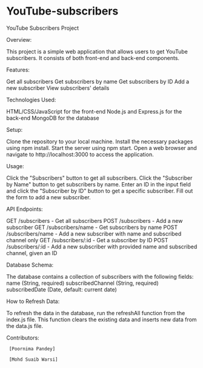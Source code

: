 # YouTube-subscribers

YouTube Subscribers Project

Overview:

This project is a simple web application that allows users to get YouTube subscribers. It consists of both front-end and back-end components.

Features:

Get all subscribers
Get subscribers by name
Get subscribers by ID
Add a new subscriber
View subscribers' details

Technologies Used:

HTML/CSS/JavaScript for the front-end
Node.js and Express.js for the back-end
MongoDB for the database

Setup:

Clone the repository to your local machine.
Install the necessary packages using npm install.
Start the server using npm start.
Open a web browser and navigate to http://localhost:3000 to access the application.

Usage:

Click the "Subscribers" button to get all subscribers.
Click the "Subscriber by Name" button to get subscribers by name.
Enter an ID in the input field and click the "Subscriber by ID" button to get a specific subscriber.
Fill out the form to add a new subscriber.

API Endpoints:

GET /subscribers - Get all subscribers
POST /subscribers - Add a new subscriber
GET /subscribers/name - Get subscribers by name
POST /subscribers/name - Add a new subscriber with name and subscribed channel only
GET /subscribers/:id - Get a subscriber by ID
POST /subscribers/:id - Add a new subscriber with provided name and subscribed channel, given an ID

Database Schema:

The database contains a collection of subscribers with the following fields:
name (String, required)
subscribedChannel (String, required)
subscribedDate (Date, default: current date)

How to Refresh Data:

To refresh the data in the database, run the refreshAll function from the index.js file. This function clears the existing data and inserts new data from the data.js file.

Contributors:
    
     [Poornima Pandey] 
 
     [Mohd Suaib Warsi]
